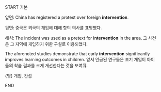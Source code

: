 START
기본

앞면:
China has registered a protest over foreign **intervention**. 

뒷면:
중국은 외국의 개입에 대해 항의 의사를 표명했다.

해석:
The incident was used as a pretext for **intervention** in the area. 
그 사건은 그 지역에 개입하기 위한 구실로 이용되었다.

The aforenoted studies demonstrate that early **intervention** significantly improves learning outcomes in children. 
앞서 언급된 연구들은 조기 개입이 아이들의 학습 결과를 크게 개선한다는 것을 보여줘.

{명} 개입, 간섭  
<!--ID: 1747494847737-->
END